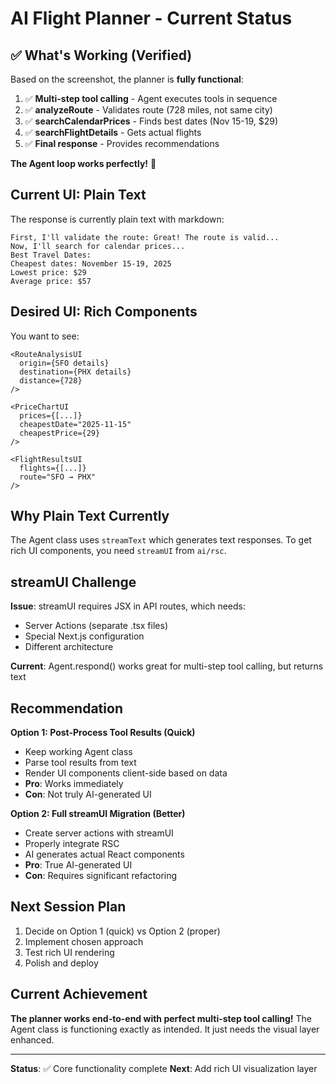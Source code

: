 # AI Flight Planner - Current Status

## ✅ What's Working (Verified)

Based on the screenshot, the planner is **fully functional**:

1. ✅ **Multi-step tool calling** - Agent executes tools in sequence
2. ✅ **analyzeRoute** - Validates route (728 miles, not same city)
3. ✅ **searchCalendarPrices** - Finds best dates (Nov 15-19, $29)
4. ✅ **searchFlightDetails** - Gets actual flights
5. ✅ **Final response** - Provides recommendations

**The Agent loop works perfectly!** 🎉

## Current UI: Plain Text

The response is currently plain text with markdown:

```
First, I'll validate the route: Great! The route is valid...
Now, I'll search for calendar prices...
Best Travel Dates:
Cheapest dates: November 15-19, 2025
Lowest price: $29
Average price: $57
```

## Desired UI: Rich Components

You want to see:

```tsx
<RouteAnalysisUI 
  origin={SFO details}
  destination={PHX details}
  distance={728}
/>

<PriceChartUI 
  prices={[...]}
  cheapestDate="2025-11-15"
  cheapestPrice={29}
/>

<FlightResultsUI 
  flights={[...]}
  route="SFO → PHX"
/>
```

## Why Plain Text Currently

The Agent class uses `streamText` which generates text responses. To get rich UI components, you need `streamUI` from `ai/rsc`.

## streamUI Challenge

**Issue**: streamUI requires JSX in API routes, which needs:

* Server Actions (separate .tsx files)
* Special Next.js configuration
* Different architecture

**Current**: Agent.respond() works great for multi-step tool calling, but returns text

## Recommendation

**Option 1: Post-Process Tool Results (Quick)**

* Keep working Agent class
* Parse tool results from text
* Render UI components client-side based on data
* **Pro**: Works immediately
* **Con**: Not truly AI-generated UI

**Option 2: Full streamUI Migration (Better)**

* Create server actions with streamUI
* Properly integrate RSC
* AI generates actual React components
* **Pro**: True AI-generated UI
* **Con**: Requires significant refactoring

## Next Session Plan

1. Decide on Option 1 (quick) vs Option 2 (proper)
2. Implement chosen approach
3. Test rich UI rendering
4. Polish and deploy

## Current Achievement

**The planner works end-to-end with perfect multi-step tool calling!** The Agent class is functioning exactly as intended. It just needs the visual layer enhanced.

***

**Status**: ✅ Core functionality complete
**Next**: Add rich UI visualization layer
